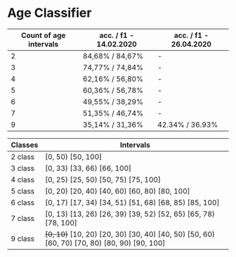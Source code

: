 # Age Classifier

Count of age intervals | acc. / f1 - 14.02.2020 | acc. / f1 - 26.04.2020 |
-- | -- | -- 
2 | 84,68% / 84,67% | -
3 | 74,77% / 74,84% | -
4 | 62,16% / 56,80% | -
5 | 60,36% / 56,78% | -
6 | 49,55% / 38,29% | -
7 | 51,35% / 46,74% | -
9 | 35,14% / 31,36% | 42.34%  / 36.93% 

Classes | Intervals
-- | --
2 class | [0, 50) [50, 100] 
3 class | [0, 33) [33, 66) [66, 100]
4 class | [0, 25) [25, 50) [50, 75) [75, 100]
5 class | [0, 20) [20, 40) [40, 60) [60, 80) [80, 100]
6 class | [0, 17) [17, 34) [34, 51) [51, 68) [68, 85) [85, 100]
7 class | [0, 13) [13, 26) [26, 39) [39, 52) [52, 65) [65, 78) [78, 100]
9 class | ~~[0, 10)~~ [10, 20) [20, 30) [30, 40) [40, 50) [50, 60) [60, 70) [70, 80) [80, 90) [90, 100]
